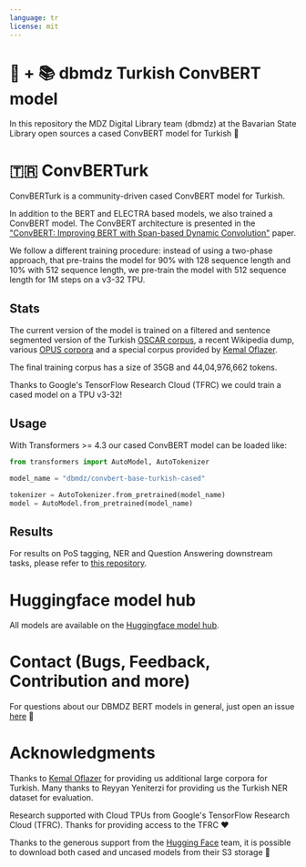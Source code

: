 ```yaml
---
language: tr
license: mit
---
```


# 🤗 + 📚 dbmdz Turkish ConvBERT model

In this repository the MDZ Digital Library team (dbmdz) at the Bavarian State
Library open sources a cased ConvBERT model for Turkish 🎉

# 🇹🇷 ConvBERTurk

ConvBERTurk is a community-driven cased ConvBERT model for Turkish.

In addition to the BERT and ELECTRA based models, we also trained a ConvBERT model. The ConvBERT architecture is presented
in the ["ConvBERT: Improving BERT with Span-based Dynamic Convolution"](https://arxiv.org/abs/2008.02496) paper.

We follow a different training procedure: instead of using a two-phase approach, that pre-trains the model for 90% with 128
sequence length and 10% with 512 sequence length, we pre-train the model with 512 sequence length for 1M steps on a v3-32 TPU.

## Stats

The current version of the model is trained on a filtered and sentence
segmented version of the Turkish [OSCAR corpus](https://traces1.inria.fr/oscar/),
a recent Wikipedia dump, various [OPUS corpora](http://opus.nlpl.eu/) and a
special corpus provided by [Kemal Oflazer](http://www.andrew.cmu.edu/user/ko/).

The final training corpus has a size of 35GB and 44,04,976,662 tokens.

Thanks to Google's TensorFlow Research Cloud (TFRC) we could train a cased model
on a TPU v3-32!

## Usage

With Transformers >= 4.3 our cased ConvBERT model can be loaded like:

```python
from transformers import AutoModel, AutoTokenizer

model_name = "dbmdz/convbert-base-turkish-cased"

tokenizer = AutoTokenizer.from_pretrained(model_name)
model = AutoModel.from_pretrained(model_name)
```

## Results

For results on PoS tagging, NER and Question Answering downstream tasks, please refer to
[this repository](https://github.com/stefan-it/turkish-bert).

# Huggingface model hub

All models are available on the [Huggingface model hub](https://huggingface.co/dbmdz).

# Contact (Bugs, Feedback, Contribution and more)

For questions about our DBMDZ BERT models in general, just open an issue
[here](https://github.com/dbmdz/berts/issues/new) 🤗

# Acknowledgments

Thanks to [Kemal Oflazer](http://www.andrew.cmu.edu/user/ko/) for providing us
additional large corpora for Turkish. Many thanks to Reyyan Yeniterzi for providing
us the Turkish NER dataset for evaluation.

Research supported with Cloud TPUs from Google's TensorFlow Research Cloud (TFRC).
Thanks for providing access to the TFRC ❤️

Thanks to the generous support from the [Hugging Face](https://huggingface.co/) team,
it is possible to download both cased and uncased models from their S3 storage 🤗
